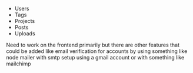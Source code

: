 - Users
- Tags
- Projects
- Posts
- Uploads

Need to work on the frontend primarily but there are other features that could be added like email verification for accounts by using something like node mailer with smtp setup using a gmail account or with something like mailchimp
